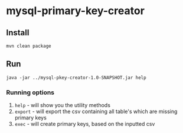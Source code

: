 # mysql-primary-key-creator
## Install
~~~
mvn clean package
~~~
## Run
~~~
java -jar ../mysql-pkey-creator-1.0-SNAPSHOT.jar help
~~~
### Running options
1. `help` - will show you the utility methods
2. `export` - will export the csv containing all table's which are missing primary keys
3. `exec` - will create primary keys, based on the inputted csv

